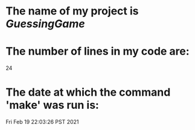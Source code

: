 # The **name of my project** is *GuessingGame*
# The **number of lines** in my code are: 
24
# The date at which the command 'make' was run is: 
Fri Feb 19 22:03:26 PST 2021
